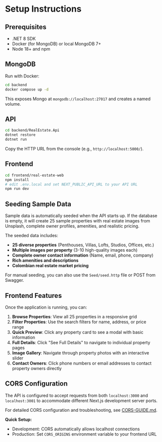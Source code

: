 # Setup Instructions

## Prerequisites
- .NET 8 SDK
- Docker (for MongoDB) or local MongoDB 7+
- Node 18+ and npm

## MongoDB
Run with Docker:
```bash
cd backend
docker compose up -d
```
This exposes Mongo at `mongodb://localhost:27017` and creates a named volume.

## API
```bash
cd backend/RealEstate.Api
dotnet restore
dotnet run
```
Copy the HTTP URL from the console (e.g., `http://localhost:5000/`).

## Frontend
```bash
cd frontend/real-estate-web
npm install
# edit .env.local and set NEXT_PUBLIC_API_URL to your API URL
npm run dev
```

## Seeding Sample Data
Sample data is automatically seeded when the API starts up. If the database is empty, it will create 25 sample properties with real estate images from Unsplash, complete owner profiles, amenities, and realistic pricing.

The seeded data includes:
- **25 diverse properties** (Penthouses, Villas, Lofts, Studios, Offices, etc.)
- **Multiple images per property** (3-10 high-quality images each)
- **Complete owner contact information** (Name, email, phone, company)
- **Rich amenities and descriptions**
- **Colombian real estate market pricing**

For manual seeding, you can also use the `Seed/seed.http` file or POST from Swagger.

## Frontend Features
Once the application is running, you can:

1. **Browse Properties**: View all 25 properties in a responsive grid
2. **Filter Properties**: Use the search filters for name, address, or price range
3. **Quick Preview**: Click any property card to see a modal with basic information
4. **Full Details**: Click "See Full Details" to navigate to individual property pages
5. **Image Gallery**: Navigate through property photos with an interactive slider
6. **Contact Owners**: Click phone numbers or email addresses to contact property owners directly

## CORS Configuration
The API is configured to accept requests from both `localhost:3000` and `localhost:3001` to accommodate different Next.js development server ports.

For detailed CORS configuration and troubleshooting, see [CORS-GUIDE.md](./CORS-GUIDE.md).

**Quick Setup:**
- Development: CORS automatically allows localhost connections
- Production: Set `CORS_ORIGINS` environment variable to your frontend URL
